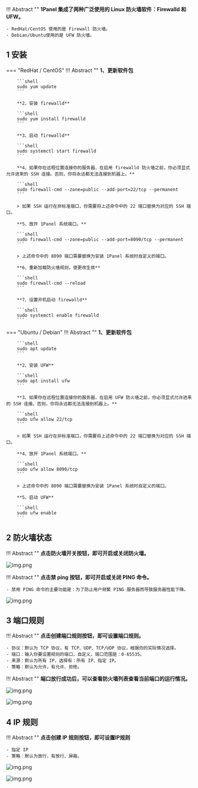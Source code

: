 
!!! Abstract ""
    **1Panel 集成了两种广泛使用的 Linux 防火墙软件：Firewalld 和 UFW。**

    - RedHat/CentOS 使用的是 Firewall 防火墙。
    - Debian/Ubuntu使用的是 UFW 防火墙。

## 1 安装

=== "RedHat / CentOS"
    !!! Abstract ""
        **1、更新软件包**

        ```shell
        sudo yum update
        ```

        **2、安装 firewalld**
        
        ```shell
        sudo yum install firewalld
        ```

        **3、启动 firewalld**
        
        ```shell
        sudo systemctl start firewalld
        ```
        
        **4、如果你在远程位置连接你的服务器，在启用 firewalld 防火墙之前，你必须显式允许进来的 SSH 连接。否则，你将永远都无法连接到机器上。**

        ```shell
        sudo firewall-cmd --zone=public --add-port=22/tcp --permanent
        ```
        
        > 如果 SSH 运行在非标准端口，你需要将上述命令中的 22 端口替换为对应的 SSH 端口。
        
        **5、放开 1Panel 系统端口。**

        ```shell
        sudo firewall-cmd --zone=public --add-port=8090/tcp --permanent
        ```

        > 上述命令中的 8090 端口需要替换为安装 1Panel 系统时自定义的端口。

        **6、重新加载防火墙规则，使更改生效**

        ```shell
        sudo firewall-cmd --reload
        ```

        **7、设置开机启动 firewalld**
        
        ```shell
        sudo systemctl enable firewalld
        ```

=== "Ubuntu / Debian"
    !!! Abstract ""
        **1、更新软件包**

        ```shell
        sudo apt update
        ```

        **2、安装 UFW**
        
        ```shell
        sudo apt install ufw
        ```

        **3、如果你在远程位置连接你的服务器，在启用 UFW 防火墙之前，你必须显式允许进来的 SSH 连接。否则，你将永远都无法连接到机器上。**

        ```shell
        sudo ufw allow 22/tcp
        ```
        
        > 如果 SSH 运行在非标准端口，你需要将上述命令中的 22 端口替换为对应的 SSH 端口。

        **4、放开 1Panel 系统端口。**

        ```shell
        sudo ufw allow 8090/tcp
        ```

        > 上述命令中的 8090 端口需要替换为安装 1Panel 系统时自定义的端口。

        **5、启动 UFW**
        
        ```shell
        sudo ufw enable
        ```

## 2 防火墙状态

!!! Abstract ""
    **点击防火墙开关按钮，即可开启或关闭防火墙。**
    
![img.png](../../img/hosts/firewall_switch.png)

!!! Abstract ""
    **点击禁 ping 按钮，即可开启或关闭 PING 命令。**

    - 禁用 PING 命令的主要功能是：为了防止用户频繁 PING 服务器而导致服务器性能下降。

![img.png](../../img/hosts/firewall_ping.png)

## 3 端口规则

!!! Abstract ""
    **点击创建端口规则按钮，即可设置端口规则。**

    - 协议：默认为 TCP 协议，有 TCP、UDP、TCP/UDP 协议，根据你的实际情况选择。
    - 端口：输入你要设置规则的端口，自定义，端口范围是：0-65535。
    - 来源：默认为所有 IP，选择有：所有 IP、指定 IP。
    - 策略：默认为允许，有允许、拒绝。


!!! Abstract ""
    **端口放行成功后，可以查看防火墙列表查看当前端口的运行情况。**

![img.png](../../img/hosts/firewall_port_list.png)

![img.png](../../img/hosts/firewall_port_create.png)

## 4 IP 规则

!!! Abstract ""
    **点击创建 IP 规则按钮，即可设置IP规则**

    - 指定 IP
    - 策略：默认为放行，有放行、屏蔽。

![img.png](../../img/hosts/firewall_ip_list.png)

![img.png](../../img/hosts/firewall_ip_create.png)
